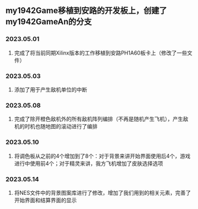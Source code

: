 ## my1942Game移植到安路的开发板上，创建了my1942GameAn的分支

### 2023.05.01
1. 完成了将当前同期Xilinx版本的工作移植到安路PH1A60板卡上（修改了一些文件）

### 2023.05.03
1. 添加了用于产生敌机单位的中断

### 2023.05.08
1. 完成了除开橙色敌机外的所有敌机阵列编排（不再是随机产生飞机），产生敌机的时机也随地图的滚动进行了编排

### 2023.05.10
1. 将调色板从之前的4个增加到了8个：对于背景来讲开始界面使用后4个，游戏进行中使用前4个；对于精灵来讲，我方飞机增加了皮肤选择选项

### 2023.05.14
1. 将NES文件中的背景图案库进行了修改，增加了我们用到的相关元素，完善了开始界面和结算界面的显示
